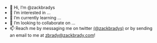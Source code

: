 - 👋 Hi, I’m @zackbradys
- 👀 I’m interested in ...
- 🌱 I’m currently learning ...
- 💞️ I’m looking to collaborate on ...
- 📫 Reach me by messaging me on twitter [(@zackbradys)](https://twitter.com/zackbradys) or by sending an email to me at [zbrady@zackbrady.com](mailto:zbrady@zackbrady.com)!

<!---
zackbradys/zackbradys is a ✨ special ✨ repository because its `README.md` (this file) appears on your GitHub profile.
You can click the Preview link to take a look at your changes.
--->
